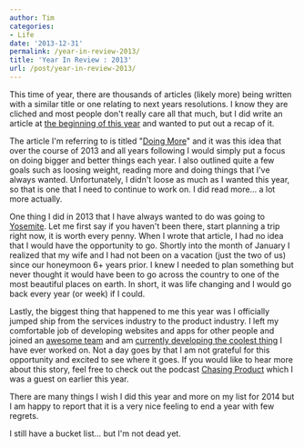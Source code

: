 ```yaml
---
author: Tim
categories:
- Life
date: '2013-12-31'
permalink: /year-in-review-2013/
title: 'Year In Review : 2013'
url: /post/year-in-review-2013/
---
```


This time of year, there are thousands of articles (likely more) being written with a similar title or one relating to next years resolutions. I know they are cliched and most people don't really care all that much, but I did write an article at [the beginning of this year][1] and wanted to put out a recap of it.

<!--more-->

The article I'm referring to is titled "[Doing More][1]" and it was this idea that over the course of 2013 and all years following I would simply put a focus on doing bigger and better things each year. I also outlined quite a few goals such as loosing weight, reading more and doing things that I've always wanted. Unfortunately, I didn't loose as much as I wanted this year, so that is one that I need to continue to work on. I did read more&#8230; a lot more actually.

One thing I did in 2013 that I have always wanted to do was going to [Yosemite][2]. Let me first say if you haven't been there, start planning a trip right now, it is worth every penny. When I wrote that article, I had no idea that I would have the opportunity to go. Shortly into the month of January I realized that my wife and I had not been on a vacation (just the two of us) since our honeymoon 6+ years prior. I knew I needed to plan something but never thought it would have been to go across the country to one of the most beautiful places on earth. In short, it was life changing and I would go back every year (or week) if I could.

Lastly, the biggest thing that happened to me this year was I officially jumped ship from the services industry to the product industry. I left my comfortable job of developing websites and apps for other people and joined an [awesome team][3] and am [currently developing the coolest thing][4] I have ever worked on. Not a day goes by that I am not grateful for this opportunity and excited to see where it goes. If you would like to hear more about this story, feel free to check out the podcast [Chasing Product][5] which I was a guest on earlier this year.

There are many things I wish I did this year and more on my list for 2014 but I am happy to report that it is a very nice feeling to end a year with few regrets.

I still have a bucket list&#8230; but I'm not dead yet.

 [1]: http://tim.getbarley.com/2790/doing-more
 [2]: http://instagram.com/p/ZD00alJGw9
 [3]: http://plainmade.com/
 [4]: http://getbarley.com/
 [5]: http://www.chasingproduct.com/episodes/episode-10-first-dont-succeed-product-launch-wtim-whitacre
 